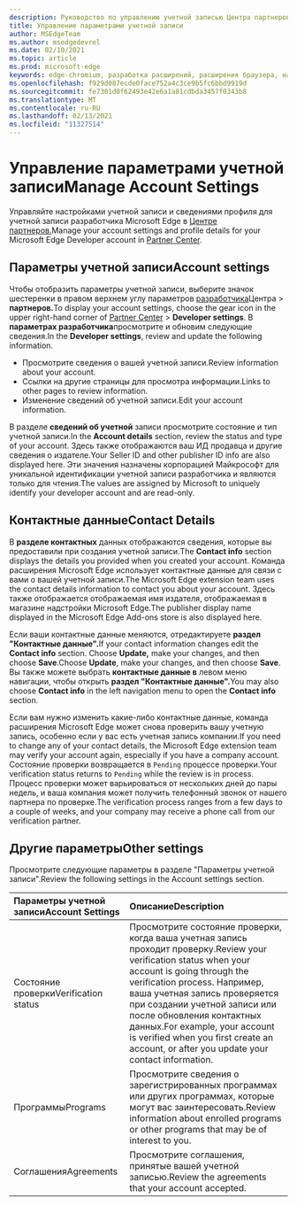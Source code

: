 ```yaml
---
description: Руководство по управлению учетной записью Центра партнеров Microsoft Edge
title: Управление параметрами учетной записи
author: MSEdgeTeam
ms.author: msedgedevrel
ms.date: 02/10/2021
ms.topic: article
ms.prod: microsoft-edge
keywords: edge-chromium, разработка расширений, расширения браузера, надстройки, Центр партнеров, разработчик
ms.openlocfilehash: f929d087ecde0face752a4c3ce9b5fc6bbd9919d
ms.sourcegitcommit: fe7301d0f62493e42e6a1a81cdbda3457f0343b8
ms.translationtype: MT
ms.contentlocale: ru-RU
ms.lasthandoff: 02/13/2021
ms.locfileid: "11327514"
---
```

# <span data-ttu-id="2d042-104">Управление параметрами учетной записи</span><span class="sxs-lookup"><span data-stu-id="2d042-104">Manage Account Settings</span></span>  

<span data-ttu-id="2d042-105">Управляйте настройками учетной записи и сведениями профиля для учетной записи разработчика Microsoft Edge в [Центре партнеров.][MicrosoftPartnerCenter]</span><span class="sxs-lookup"><span data-stu-id="2d042-105">Manage your account settings and profile details for your Microsoft Edge Developer account in [Partner Center][MicrosoftPartnerCenter].</span></span>  

## <span data-ttu-id="2d042-106">Параметры учетной записи</span><span class="sxs-lookup"><span data-stu-id="2d042-106">Account settings</span></span>  

<span data-ttu-id="2d042-107">Чтобы отобразить параметры учетной записи, выберите значок шестеренки в правом верхнем углу параметров [разработчика][MicrosoftPartnerCenter]Центра  >  **партнеров.**</span><span class="sxs-lookup"><span data-stu-id="2d042-107">To display your account settings, choose the gear icon in the upper right-hand corner of [Partner Center][MicrosoftPartnerCenter] > **Developer settings**.</span></span>  <span data-ttu-id="2d042-108">В **параметрах разработчика**просмотрите и обновим следующие сведения.</span><span class="sxs-lookup"><span data-stu-id="2d042-108">In the **Developer settings**, review and update the following information.</span></span>  

*   <span data-ttu-id="2d042-109">Просмотрите сведения о вашей учетной записи.</span><span class="sxs-lookup"><span data-stu-id="2d042-109">Review information about your account.</span></span>  
*   <span data-ttu-id="2d042-110">Ссылки на другие страницы для просмотра информации.</span><span class="sxs-lookup"><span data-stu-id="2d042-110">Links to other pages to review information.</span></span>  
*   <span data-ttu-id="2d042-111">Изменение сведений об учетной записи.</span><span class="sxs-lookup"><span data-stu-id="2d042-111">Edit your account information.</span></span>  
    
<span data-ttu-id="2d042-112">В разделе **сведений об учетной** записи просмотрите состояние и тип учетной записи.</span><span class="sxs-lookup"><span data-stu-id="2d042-112">In the **Account details** section, review the status and type of your account.</span></span>  <span data-ttu-id="2d042-113">Здесь также отображаются ваш ИД продавца и другие сведения о издателе.</span><span class="sxs-lookup"><span data-stu-id="2d042-113">Your Seller ID and other publisher ID info are also displayed here.</span></span>  <span data-ttu-id="2d042-114">Эти значения назначены корпорацией Майкрософт для уникальной идентификации учетной записи разработчика и являются только для чтения.</span><span class="sxs-lookup"><span data-stu-id="2d042-114">The values are assigned by Microsoft to uniquely identify your developer account and are read-only.</span></span>  

## <span data-ttu-id="2d042-115">Контактные данные</span><span class="sxs-lookup"><span data-stu-id="2d042-115">Contact Details</span></span>  

<span data-ttu-id="2d042-116">В **разделе контактных** данных отображаются сведения, которые вы предоставили при создания учетной записи.</span><span class="sxs-lookup"><span data-stu-id="2d042-116">The **Contact info** section displays the details you provided when you created your account.</span></span>  <span data-ttu-id="2d042-117">Команда расширения Microsoft Edge использует контактные данные для связи с вами о вашей учетной записи.</span><span class="sxs-lookup"><span data-stu-id="2d042-117">The Microsoft Edge extension team uses the contact details information to contact you about your account.</span></span>  <span data-ttu-id="2d042-118">Здесь также отображается отображаемая имя издателя, отображаемая в магазине надстройки Microsoft Edge.</span><span class="sxs-lookup"><span data-stu-id="2d042-118">The publisher display name displayed in the Microsoft Edge Add-ons store is also displayed here.</span></span>  
  
<span data-ttu-id="2d042-119">Если ваши контактные данные меняются, отредактируете **раздел "Контактные данные".**</span><span class="sxs-lookup"><span data-stu-id="2d042-119">If your contact information changes edit the **Contact info** section.</span></span>  <span data-ttu-id="2d042-120">Choose **Update,** make your changes, and then choose **Save**.</span><span class="sxs-lookup"><span data-stu-id="2d042-120">Choose **Update**, make your changes, and then choose **Save**.</span></span>  <span data-ttu-id="2d042-121">Вы также можете выбрать **контактные данные в** левом меню навигации, чтобы открыть **раздел "Контактные данные".**</span><span class="sxs-lookup"><span data-stu-id="2d042-121">You may also choose **Contact info** in the left navigation menu to open the **Contact info** section.</span></span>  

<span data-ttu-id="2d042-122">Если вам нужно изменить какие-либо контактные данные, команда расширения Microsoft Edge может снова проверить вашу учетную запись, особенно если у вас есть учетная запись компании.</span><span class="sxs-lookup"><span data-stu-id="2d042-122">If you need to change any of your contact details, the Microsoft Edge extension team may verify your account again, especially if you have a company account.</span></span>  <span data-ttu-id="2d042-123">Состояние проверки возвращается в `Pending` процессе проверки.</span><span class="sxs-lookup"><span data-stu-id="2d042-123">Your verification status returns to `Pending` while the review is in process.</span></span>  <span data-ttu-id="2d042-124">Процесс проверки может варьироваться от нескольких дней до пары недель, и ваша компания может получить телефонный звонок от нашего партнера по проверке.</span><span class="sxs-lookup"><span data-stu-id="2d042-124">The verification process ranges from a few days to a couple of weeks, and your company may receive a phone call from our verification partner.</span></span>  

## <span data-ttu-id="2d042-125">Другие параметры</span><span class="sxs-lookup"><span data-stu-id="2d042-125">Other settings</span></span>  

<span data-ttu-id="2d042-126">Просмотрите следующие параметры в разделе "Параметры учетной записи".</span><span class="sxs-lookup"><span data-stu-id="2d042-126">Review the following settings in the Account settings section.</span></span>  

| <span data-ttu-id="2d042-127">Параметры учетной записи</span><span class="sxs-lookup"><span data-stu-id="2d042-127">Account Settings</span></span> | <span data-ttu-id="2d042-128">Описание</span><span class="sxs-lookup"><span data-stu-id="2d042-128">Description</span></span> |  
|:--- |:--- |  
| <span data-ttu-id="2d042-129">Состояние проверки</span><span class="sxs-lookup"><span data-stu-id="2d042-129">Verification status</span></span> | <span data-ttu-id="2d042-130">Просмотрите состояние проверки, когда ваша учетная запись проходит проверку.</span><span class="sxs-lookup"><span data-stu-id="2d042-130">Review your verification status when your account is going through the verification process.</span></span>  <span data-ttu-id="2d042-131">Например, ваша учетная запись проверяется при создании учетной записи или после обновления контактных данных.</span><span class="sxs-lookup"><span data-stu-id="2d042-131">For example, your account is verified when you first create an account, or after you update your contact information.</span></span>  |  
| <span data-ttu-id="2d042-132">Программы</span><span class="sxs-lookup"><span data-stu-id="2d042-132">Programs</span></span> | <span data-ttu-id="2d042-133">Просмотрите сведения о зарегистрированных программах или других программах, которые могут вас заинтересовать.</span><span class="sxs-lookup"><span data-stu-id="2d042-133">Review information about enrolled programs or other programs that may be of interest to you.</span></span>  
| <span data-ttu-id="2d042-134">Соглашения</span><span class="sxs-lookup"><span data-stu-id="2d042-134">Agreements</span></span> | <span data-ttu-id="2d042-135">Просмотрите соглашения, принятые вашей учетной записью.</span><span class="sxs-lookup"><span data-stu-id="2d042-135">Review the agreements that your account accepted.</span></span>  |  

<!-- links -->  

[MicrosoftPartnerCenter]: https://partner.microsoft.com/dashboard/microsoftedge/public/login?ref=dd "Центр партнеров"  
